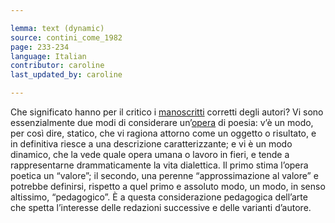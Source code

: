 ```yaml
---

lemma: text (dynamic)
source: contini_come_1982
page: 233-234
language: Italian
contributor: caroline
last_updated_by: caroline

---
```


Che significato hanno per il critico i [manoscritti](manuscript.html) corretti degli autori? Vi sono essenzialmente due modi di considerare un’[opera](work.html) di poesia: v’è un modo, per così dire, statico, che vi ragiona attorno come un oggetto o risultato, e in definitiva riesce a una descrizione caratterizzante; e vi è un modo dinamico, che la vede quale opera umana o lavoro in fieri, e tende a rappresentarne drammaticamente la vita dialettica. Il primo stima l’opera poetica un “valore”; il secondo, una perenne “approssimazione al valore” e potrebbe definirsi, rispetto a quel primo e assoluto modo, un modo, in senso altissimo, “pedagogico”. È a questa considerazione pedagogica dell’arte che spetta l’interesse delle redazioni successive e delle varianti d’autore.
